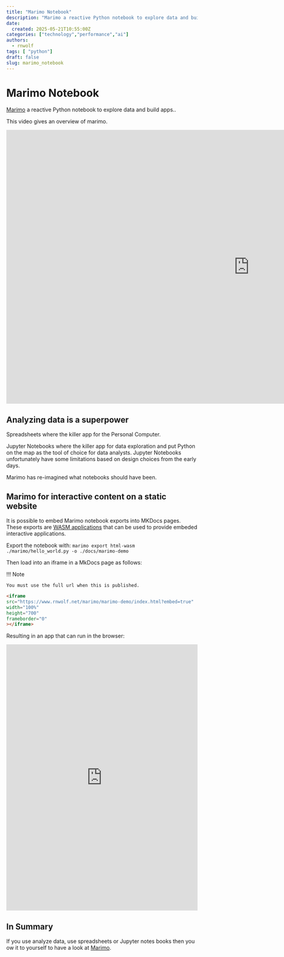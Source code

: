 ```yaml
---
title: "Marimo Notebook"
description: "Marimo a reactive Python notebook to explore data and build apps."
date:
  created: 2025-05-21T10:55:00Z
categories: ["technology","performance","ai"]
authors:
  - rnwolf
tags: [ "python"]
draft: false
slug: marimo_notebook
---
```


# Marimo Notebook

[Marimo](https://marimo.io) a reactive Python notebook to explore data and build apps..
<!-- more -->
This video gives an overview of marimo.

<div class="video-wrapper">
  <iframe width="1280" height="720" src="https://www.youtube.com/embed/3N6lInzq5MI" frameborder="0" allowfullscreen></iframe>
</div>

## Analyzing data is a superpower

Spreadsheets where the killer app for the Personal Computer.

Jupyter Notebooks where the killer app for data exploration and put Python on the map as the tool of choice for data analysts. Jupyter Notebooks unfortunately have some limitations based on design choices from the early days.

Marimo has re-imagined what notebooks should have been.

## Marimo for interactive content on a static website

It is possible to embed Marimo notebook exports into MKDocs pages.
These exports are [WASM applications](https://en.wikipedia.org/wiki/WebAssembly) that can be used to provide embeded interactive applications.

Export the notebook with: `marimo export html-wasm ./marimo/hello_world.py -o ./docs/marimo-demo`

Then load into an iframe in a MkDocs page as follows:

!!! Note

    You must use the full url when this is published.

```html
<iframe
src="https://www.rnwolf.net/marimo/marimo-demo/index.html?embed=true"
width="100%"
height="700"
frameborder="0"
></iframe>
```

Resulting in an app that can run in the browser:

<iframe
src="https://www.rnwolf.net/marimo/marimo-demo/index.html?embed=true"
width="100%"
height="700"
frameborder="0"
></iframe>

## In Summary

If you use analyze data, use spreadsheets or Jupyter notes books then you ow it to yourself to have a look at [Marimo](https://marimo.io).